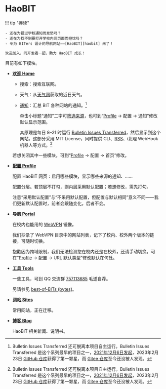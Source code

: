 # HaoBIT

!!! tip "捧读"

    - 还在为错过学校通知而发愁吗？
    - 还在为找不到要打开学校内网页面而担忧吗？
    - 专为 BITers 设计的导航网站——[HaoBIT][haobit] 来了！

    欢迎加入，同开发者一起，助力 HaoBIT 成长！

目前有如下模块。

- **[欢迎 Home][haobit]**

  - 搜索：搜索互联网。

  - 天气：从[天气网](https://www.tianqi.com/beijing/)获取的近日天气。

  - [通知][notice]：汇总 BIT 各种网站的通知。[^bulletin-issues-transferred]

    单击小标题“通知”二字可[筛选来源](https://haobit.top/dev/site/notice/)，也可到“[Profile][profile] → 配置 → 通知”修改默认显示范围。

    其原理是每日 8–21 时运行 [Bulletin Issues Transferred](https://github.com/YDX-2147483647/bulletin-issues-transferred/)，然后显示到这个网站。这部分采用 MIT License，同时提供 CLI、[RSS](./rss.md)、i北理 WebHook 机器人等方式。[^bulletin-issues-transferred]

  若想关闭其中一些模块，可到“[Profile][profile] → 配置 → 首页”修改。

- **[配置 Profile][profile]**

  配置 HaoBIT 网页：启用哪些模块，显示哪些来源的通知、……

  配置分层。若顶层不打勾，则内层采用默认配置；若想修改，需先打勾。

  注意“采用默认配置”与“不采用默认配置，但配置与默认相同”意义不同——我们更新默认配置时，前者会跟随变化，后者不会。

- **[导航 Portal][portal]**

  在校内也能用的 [WebVPN](https://webvpn.bit.edu.cn) 镜像。

  我们抄录了 WebVPN 目录中的网站列表，记下了校内、校外两个版本的链接，可随时切换。

  抱歉因为跨域限制，我们无法检测您在校内还是在校外，还请手动切换。可在“[Profile][profile] → 配置 → URL 默认类型”修改默认在何处。

- **[工具 Tools][tools]**

  一些工具，可到 QQ 交流群 [757113685](https://jq.qq.com/?_wv=1027&k=j13nOAhr) 毛遂自荐。

  另请参见 [best-of-BITs (bytes)](https://github.com/YDX-2147483647/best-of-bits/)。

- **[网站 Sites][sites]**

  常用网站，正在迁移。

- **[博客 Blog][blog]**

  HaoBIT 相关新闻、说明书。

[^bulletin-issues-transferred]: Bulletin Issues Transferred 还可脱离本项目自主运行。Bulletin Issues Transferred 是这个系列最早的项目之一，[2021年12月6日发起](https://github.com/YDX-2147483647/bulletin-issues-transferred/commit/6119c3207bb30ad865d2863a2cdb1321b5456023)，2023年2月23日 [GitHub 仓库](https://github.com/YDX-2147483647/bulletin-issues-transferred/)获得了第一颗星，而 [Gitee 仓库](https://gitee.com/YDX-2147483647/bulletin-issues-transferred/)至今还没被人发现。

[haobit]: https://haobit.top
[profile]: https://haobit.top/dev/site/profile
[portal]: https://haobit.top/dev/site/portal
[tools]: https://haobit.top/dev/site/tools
[sites]: https://haobit.top/dev/site/sites
[blog]: https://haobit.top/dev/site/blog
[notice]: https://haobit.top/dev/site/notice/
